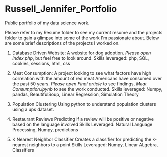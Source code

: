 # Russell_Jennifer_Portfolio
Public portfolio of my data science work.

Please refer to my Resume folder to see my current resume and the projects
folder to gain a glimpse into some of the work I'm passionate about. Below are
some brief descriptions of the projects I worked on.

1. Database Driven Website: A website for dog adoption.
*Please open index.php*, but feel free to look around.
Skills leveraged: php, SQL, cookies, sessions, html, css

2. Meat Consumption: A project looking to see what factors have high correlation
with the amount of red meat Americans have consumed over the past 50 years.
*Please open Final article* to see findings, *Meat Consumption.ipynb* to see the work conducted.
Skills leveraged: Numpy, pandas, BeautifulSoup, Linear Regression, Simulation Theory

3. Population Clustering
Using python to understand population clusters using a ups dataset.

4. Restaurant Reviews
Predicting if a review will be positive or negative based on the language involved
Skills Leveraged: Natural Language Processing, Numpy, predictions

5. K Nearest Neighbor Classifier
Creates a classifier for predicting the k-nearest neighbors to a point
Skills Leveraged: Numpy, Linear ALgebra, Classifiers

